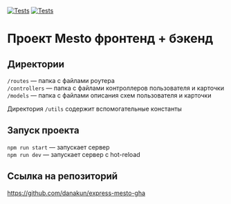 [![Tests](../../actions/workflows/tests-13-sprint.yml/badge.svg)](../../actions/workflows/tests-13-sprint.yml) [![Tests](../../actions/workflows/tests-14-sprint.yml/badge.svg)](../../actions/workflows/tests-14-sprint.yml)
# Проект Mesto фронтенд + бэкенд


## Директории

`/routes` — папка с файлами роутера  
`/controllers` — папка с файлами контроллеров пользователя и карточки   
`/models` — папка с файлами описания схем пользователя и карточки  
  
Директория `/utils` содержит вспомогательные константы 

## Запуск проекта

`npm run start` — запускает сервер   
`npm run dev` — запускает сервер с hot-reload


## Ссылка на репозиторий

https://github.com/danakun/express-mesto-gha